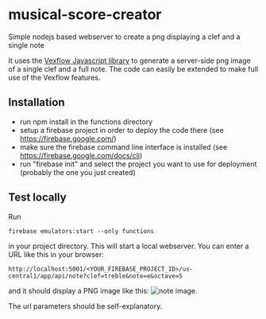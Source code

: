 # musical-score-creator
Simple nodejs based webserver to create a png displaying a clef and a single note

It uses the [Vexflow Javascript
library](https://ourcodeworld.com/articles/read/293/rendering-music-notation-music-sheet-in-javascript-with-vexflow-2)
to generate a server-side png image of a single clef and a full
note. The code can easily be extended to make full use of the Vexflow
features.

## Installation

* run npm install in the functions directory
* setup a firebase project in order to deploy the code there (see https://firebase.google.com/)
* make sure the firebase command line interface is installed (see https://firebase.google.com/docs/cli)
* run "firebase init" and select the project you want to use for deployment (probably the one you just created)

## Test locally

Run

```
firebase emulators:start --only functions
```

in your project directory. This will start a local webserver. You can enter a URL like this in your browser:

```
http://localhost:5001/<YOUR_FIREBASE_PROJECT_ID>/us-central1/app/api/note?clef=treble&note=e&octave=5
```

and it should display a PNG image like this: ![note image](https://file-hosting-13205.firebaseapp.com/musicalnotes/note.png).

The url parameters should be self-explanatory.


